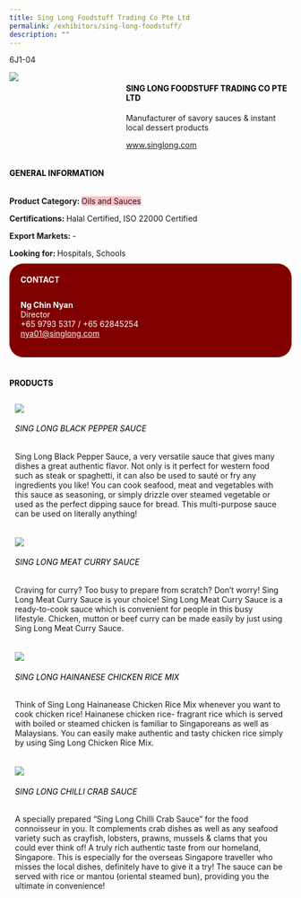 ```yaml
---
title: Sing Long Foodstuff Trading Co Pte Ltd
permalink: /exhibitors/sing-long-foodstuff/
description: ""
---
```

<head>
	<div class="flex-paragraph">
		<!--hi there! this is a comment and will provide you with instructional guides-->
		<!--insert booth number here!-->
		<p style="text-transform: uppercase">6J1-04</p></div>
			<div class="flex-container" style="display: flex; flex-wrap: wrap;">
				<!--insert DOWNLOAD link of company logo between the " marks!-->
			<div class="card sgds" style="flex: 1 1 40%; display: block;"><img src="https://drive.google.com/u/0/uc?id=1H6LJY-6in47xrPJ9_aR98BtEKe1ySTxw&export=download"></div>
	<div class="card-sgds" style="flex: 1 1 58%; display: block; margin-left: 3px">
		<h4 style="text-transform: uppercase; color: black;"><!--insert the exhibitor's name between the <b> tags here--><b>Sing Long Foodstuff Trading Co Pte Ltd</b></h4><!--insert the exhibitor's description between the <p> tags here-->
		<p>Manufacturer of savory sauces & instant local dessert products</p>
		<!--insert the exhibitor's website link, making sure there is "https:// www." present please. make sure the entire https link goes in between the " marks-->
		<p><a href="https://www.singlong.com" target="_blank"><!--insert the www website link here (no need for https)-->www.singlong.com</a></p>
	</div>
</div>
</head>

<body>
	<h4 style="text-transform: uppercase; color: black;"><b>General Information</b></h4>
		<div class="flex-container" style="display: flex; flex-wrap: wrap;">
			<div class="card sgds" style="flex: 1 1 65%; display: block; align-self: stretch">
			<div class="flex-paragraph">
			<p><b>Product Category: </b><span style=" background-color: pink; border-radius: 10 px;"><!--insert the exhibitor's pdt cat between the <p> tags here-->Oils and Sauces</span></p> 
				<p><b>Certifications: </b><!--insert all the exhibitor's certifications between the </b> and </p> here-->Halal Certified, ISO 22000 Certified</p>
			<p><b>Export Markets: </b><!--insert all the exhibitor's export markets between the </b> and </p> here-->-</p>
			<p style="margin-bottom: 10px;"><b>Looking for: </b><!--insert all the exhibitor's potential business partners between the </b> and </p> here-->Hospitals, Schools</p>
			</div>
		</div>
		<div class="card sgds" style="flex: 1 1 35%; padding: 10px; display: block; background-color: maroon; border-radius: 25px; align-self: center;">
		<h4 style="color: white; margin-top: 10px; margin-left: 10px;">CONTACT</h4>
		<div class="flex-paragraph">
			<!--replace with exhibitor's: -->
			<p style="padding: 10px; color: white;"><b><!-- POC name-->Ng Chin Nyan</b><br><!-- designation-->Director<br><!--contact number-->+65 9793 5317 / +65 62845254<br><!-- for linking purposes, insert their email after "mailto:"...--><a href="mailto:nya01@singlong.com" style="color: white;"><!--...and also include the display email before </a> here-->nya01@singlong.com</a></p>
		</div>
			</div>
		</div>
	<br>
		<h4 style="text-transform: uppercase; color: black;"><b>products</b></h4>
<div style="display: flex; flex-wrap: wrap;">
  <div class="card sgds" style="flex: 1 1 47%; margin: 10px; display: block;"><!--insert the exhibitor's DOWNLOAD image for product between the " marks here-->
	<div class="flex-image" style="display: block;"><img src="https://drive.google.com/u/0/uc?id=1jWMh7nyru5G96NB-fT3toLNT_qzSQuiR&export=download"></div>
	<div class="flex-paragraph">
		<h6 style="text-transform: uppercase; color: black;"><!--insert product name before </h6> and product description after <p>-->Sing Long Black Pepper Sauce </h6>
		<p>Sing Long Black Pepper Sauce, a very versatile sauce that gives many dishes a great authentic flavor. Not only is it perfect for western food such as steak or spaghetti, it can also be used to sauté or fry any ingredients you like! You can cook seafood, meat and vegetables with this sauce as seasoning, or simply drizzle over steamed vegetable or used as the perfect dipping sauce for bread. This multi-purpose sauce can be used on literally anything!</p></div>
	</div>
		<div class="card sgds" style="flex: 1 1 47%; margin: 10px; display: block;">
		<div class="flex-image" style="display: block;"><img src="https://drive.google.com/u/0/uc?id=18uoY1fUSt4NjfEOR6qXKTWYdcFHY79ZX&export=download"></div>
	<div class="flex-paragraph">
		<h6 style="text-transform: uppercase; color: black;">Sing Long Meat Curry Sauce</h6>
		<p>Craving for curry? Too busy to prepare from scratch? Don’t worry! Sing Long Meat Curry Sauce is your choice! Sing Long Meat Curry Sauce is a ready-to-cook sauce which is convenient for people in this busy lifestyle. Chicken, mutton or beef curry can be made easily by just using Sing Long Meat Curry Sauce.   </p></div>
	</div>
		<div class="card sgds" style="flex: 1 1 47%; margin: 10px; display: block;">
		<div class="flex-image" style="display: block;"><img src="https://drive.google.com/u/0/uc?id=1wFVIrxq41s0tK03CFUrCqHxnEIxt9Dwf&export=download"></div>
	<div class="flex-paragraph">
		<h6 style="text-transform: uppercase; color: black;">Sing Long Hainanese Chicken Rice Mix</h6>
		<p>Think of Sing Long Hainanease Chicken Rice Mix whenever you want to cook chicken rice! Hainanese chicken rice- fragrant rice which is served with boiled or steamed chicken is familiar to Singaporeans as well as Malaysians. You can easily make authentic and tasty chicken rice simply by using Sing Long Chicken Rice Mix.</p></div>
		</div>
		<div class="card sgds" style="flex: 1 1 47%; margin: 10px; display: block;">
		<div class="flex-image" style="display: block;"><img src="https://drive.google.com/u/0/uc?id=174uTokDbxCUb_etKulRWZa-j0-nTmx26&export=download"></div>
	<div class="flex-paragraph">
		<h6 style="text-transform: uppercase; color: black;">Sing Long Chilli Crab Sauce</h6>
		<p>A specially prepared “Sing Long Chilli Crab Sauce” for the food connoisseur in you. It complements crab dishes as well as any seafood variety such as crayfish, lobsters, prawns, mussels & clams that you could ever think of! A truly rich authentic taste from our homeland, Singapore. This is especially for the overseas Singapore traveller who misses the local dishes, definitely have to give it a try! The sauce can be served with rice or mantou (oriental steamed bun), providing you the ultimate in convenience!</p></div>
	</div>
	<!--don't delete these 2 tags. double check how the layout looks on the right too and lemme know if there are any problems! thank u so much for ur hardwork!-->
	</div>
</body>